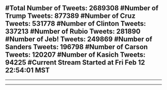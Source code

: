 #Total Number of Tweets: 2689308 
#Number of Trump Tweets: 877389
#Number of Cruz Tweets: 531778
#Number of Clinton Tweets: 337213
#Number of Rubio Tweets: 281890
#Number of Jeb! Tweets: 249869
#Number of Sanders Tweets: 196798
#Number of Carson Tweets: 120207
#Number of Kasich Tweets: 94225
#Current Stream Started at Fri Feb 12 22:54:01 MST
---
---
---
